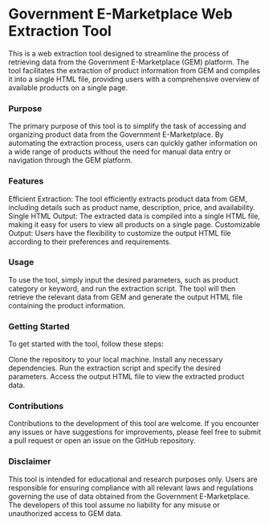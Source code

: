 
# **Government E-Marketplace Web Extraction Tool**


This is a web extraction tool designed to streamline the process of retrieving data from the Government E-Marketplace (GEM) platform. The tool facilitates the extraction of product information from GEM and compiles it into a single HTML file, providing users with a comprehensive overview of available products on a single page.

### **Purpose**


The primary purpose of this tool is to simplify the task of accessing and organizing product data from the Government E-Marketplace. By automating the extraction process, users can quickly gather information on a wide range of products without the need for manual data entry or navigation through the GEM platform.

### **Features**


Efficient Extraction: The tool efficiently extracts product data from GEM, including details such as product name, description, price, and availability.
Single HTML Output: The extracted data is compiled into a single HTML file, making it easy for users to view all products on a single page.
Customizable Output: Users have the flexibility to customize the output HTML file according to their preferences and requirements.


### **Usage**
To use the tool, simply input the desired parameters, such as product category or keyword, and run the extraction script. The tool will then retrieve the relevant data from GEM and generate the output HTML file containing the product information.


### **Getting Started**

To get started with the tool, follow these steps:

Clone the repository to your local machine.
Install any necessary dependencies.
Run the extraction script and specify the desired parameters.
Access the output HTML file to view the extracted product data.

### **Contributions**

Contributions to the development of this tool are welcome. If you encounter any issues or have suggestions for improvements, please feel free to submit a pull request or open an issue on the GitHub repository.


### **Disclaimer**

This tool is intended for educational and research purposes only. Users are responsible for ensuring compliance with all relevant laws and regulations governing the use of data obtained from the Government E-Marketplace. The developers of this tool assume no liability for any misuse or unauthorized access to GEM data.



